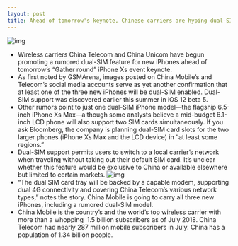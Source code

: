 ```yaml
---
layout: post
title: Ahead of tomorrow's keynote, Chinese carriers are hyping dual-SIM support for 2018 iPhones
---
```

![img](http://media.idownloadblog.com/wp-content/uploads/2018/09/China-Mobile-dual-sim-iphone-promotion.jpg)
* Wireless carriers China Telecom and China Unicom have begun promoting a rumored dual-SIM feature for new iPhones ahead of tomorrow’s “Gather round” iPhone Xs event keynote.
* As first noted by GSMArena, images posted on China Mobile’s and Telecom’s social media accounts serve as yet another confirmation that at least one of the three new iPhones will be dual-SIM enabled. Dual-SIM support was discovered earlier this summer in iOS 12 beta 5.
* Other rumors point to just one dual-SIM iPhone model—the flagship 6.5-inch iPhone Xs Max—although some analysts believe a mid-budget 6.1-inch LCD phone will also support two SIM cards simultaneously. If you ask Bloomberg, the company is planning dual-SIM card slots for the two larger phones (iPhone Xs Max and the LCD device) in “at least some regions.”
* Dual-SIM support permits users to switch to a local carrier’s network when traveling without taking out their default SIM card. It’s unclear whether this feature would be exclusive to China or available elsewhere but limited to certain markets.
![img](http://media.idownloadblog.com/wp-content/uploads/2018/09/China-Telecom-dual-sim-iphone-promotion.jpg)
* “The dual SIM card tray will be backed by a capable modem, supporting dual 4G connectivity and covering China Telecom’s various network types,” notes the story. China Mobile is going to carry all three new iPhones, including a rumored dual-SIM model.
* China Mobile is the country’s and the world’s top wireless carrier with more than a whopping  1.5 billion subscribers as of July 2018. China Telecom had nearly 287 million mobile subscribers in July. China has a population of 1.34 billion people.

